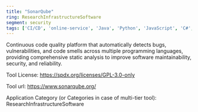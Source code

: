 ```yaml
---
title: "SonarQube"
ring: ResearchInfrastructureSoftware
segment: security
tags: ['CI/CD', 'online-service', 'Java', 'Python', 'JavaScript', 'C#', 'C++', 'multi-dimensional']
---
```

Continuous code quality platform that automatically detects bugs, vulnerabilities, and code smells across multiple programming languages, providing comprehensive static analysis to improve software maintainability, security, and reliability.

Tool License: https://spdx.org/licenses/GPL-3.0-only

Tool url: https://www.sonarqube.org/

Application Category (or Categories in case of multi-tier tool): ResearchInfrastructureSoftware
